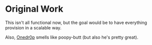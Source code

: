 # Original Work

This isn't all functional now, but the goal would be to have everything provision in a scalable way.

Also, [Onedr0p](https://github.com/onedr0p) smells like poopy-butt (but also he's pretty great).
